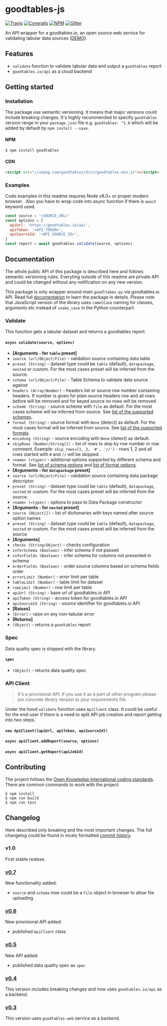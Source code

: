 # goodtables-js

[![Travis](https://travis-ci.org/frictionlessdata/tableschema-js.svg?branch=master)](https://travis-ci.org/frictionlessdata/goodtables-js)
[![Coveralls](https://coveralls.io/repos/github/frictionlessdata/goodtables-js/badge.svg?branch=master)](https://coveralls.io/github/frictionlessdata/goodtables-js?branch=master)
[![NPM](https://img.shields.io/npm/v/goodtables.svg)](https://www.npmjs.com/package/goodtables)
[![Gitter](https://img.shields.io/gitter/room/frictionlessdata/chat.svg)](https://gitter.im/frictionlessdata/chat)

An API wrapper for a goodtables.io, an open source web service for validating tabular data sources ([DEMO](https://frictionlessdata.github.io/goodtables-js/)).

## Features

 - `validate` function to validate tabular data and output a `goodtables` report
 - `goodtables.io/api` as a cloud backend

## Getting started

### Installation

The package use semantic versioning. It means that major versions  could include breaking changes. It's highly recommended to specify `goodtables` version range in your `package.json` file e.g. `goodtables: ^1.0` which  will be added by default by `npm install --save`.

#### NPM

```bash
$ npm install goodtables
```

#### CDN

```html
<script src="//unpkg.com/goodtables/dist/goodtables.min.js"></script>
```

### Examples

Code examples in this readme requires Node v8.0+ or proper modern browser . Also you have to wrap code into async function if there is `await` keyword used.

```js
const source = '<SOURCE_URL>'
const options = {
  apiUrl: 'https://goodtables.io/api',
  apiToken: '<API_TOKEN>',
  apiSourceId: '<API_SOURCE_ID>',
}
const report = await goodtables.validate(source, options)
```

## Documentation

The whole public API of this package is described here and follows semantic versioning rules. Everyting outside of this readme are private API and could be changed without any notification on any new version.

This package is only wrapper around main `goodltabes-py` via goodtables.io API. Read full [documentation](https://github.com/frictionlessdata/goodtables-py#documentation) to learn the package in details. Please note that JavaScript version of the library uses `camelCase` naming for classes, arguments etc instead of `snake_case` in the Python counterpart.

### Validate

This function gets a tabular dataset and returns a goodtables report.

#### `async validate(source, options)`

- **[Arguments - for `table` preset]**
- `source (url/Object/File)` - validation source containing data table
- `preset (String)` - dataset type could be `table` (default), `datapackage`, `nested` or custom. For the most cases preset will be inferred from the source.
- `schema (url/Object/File)` - Table Schema to validate data source against
- `headers (Array/Number)` - headers list or source row number containing headers. If number is given for plain source headers row and all rows before will be removed and for keyed source no rows will be removed.
- `scheme (String)` - source scheme with `file` as default. For the most cases scheme will be inferred from source. See [list of the supported schemes](https://github.com/frictionlessdata/tabulator-py#schemes).
- `format (String)` - source format with `None` (detect) as default. For the most cases format will be inferred from source. See [list of the supported formats](https://github.com/frictionlessdata/tabulator-py#formats).
- `encoding (String)` - source encoding with  `None` (detect) as default.
- `skipRows (Number/String[])` - list of rows to skip by row number or row comment. Example: `skip_rows=[1, 2, '#', '//']` - rows 1, 2 and all rows started with `#` and `//` will be skipped.
- `<name> (<type>)` - additional options supported by different schema and format. See [list of schema options](https://github.com/frictionlessdata/tabulator-py#schemes) and [list of format options](https://github.com/frictionlessdata/tabulator-py#schemes).
- **[Arguments - for `datapackage` preset]**
- `source (url/Object/File)` - validation source containing data package descriptor
- `preset (String)` - dataset type could be `table` (default), `datapackage`, `nested` or custom. For the most cases preset will be inferred from the source.
- `<name> (<type>)` - options to pass to Data Package constructor
- **[Arguments - for `nested` preset]**
- `source (Object[])` - list of dictionaries with keys named after source option names
- `preset (String)` - dataset type could be `table` (default), `datapackage`, `nested` or custom. For the most cases preset will be inferred from the source.
- **[Arguments]**
- `checks (String/Object)` - checks configuration
- `inferSchema (Boolean)` - infer schema if not passed
- `inferFields (Boolean)` - infer schema for columns not presented in schema
- `orderFields (Boolean)` - order source columns based on schema fields order
- `errorLimit (Number)` - error limit per table
- `tableLimit (Number)` - table limit for dataset
- `rowLimit (Number)` - row limit per table
- `apiUrl (String)` - base url of goodtables.io API
- `apiToken (String)` - access token for goodtables.io API
- `apiSourceId (String)` - source identifier for goodtables.io API
- **[Raises]**
- `(Error)` - raise on any non-tabular error
- **[Returns]**
- `(Object)` - returns a `goodtables` report

### Spec

Data quality spec is shipped with the library.

#### `spec`

- `(Object)` - returns data quality spec

### API Client

> It's a provisional API. If you use it as a part of other program please pin concrete library version to your requirements file.

Under the hood `validate` function uses `ApiClient` class. It could be useful for the end-user if there is a need to split API job creation and report getting  into two steps.

#### `new ApiClient({apiUrl, apiToken, apiSourceId})`
#### `async apiClient.addReport(source, options)`
#### `async apiClient.getReport(apiJobId)`

## Contributing

The project follows the [Open Knowledge International coding standards](https://github.com/okfn/coding-standards). There are common commands to work with the project:

```
$ npm install
$ npm run build
$ npm run test
```

## Changelog

Here described only breaking and the most important changes. The full changelog could be found in nicely formatted [commit history](https://github.com/frictionlessdata/goodtables-js/commits/master).

### v1.0

First stable realese.

### [v0.7](https://github.com/frictionlessdata/goodtables-js/tree/v0.7.0)

New functionality added:
- `source` and `schema` now could be a `File` object in browser to allow file uploading

### [v0.6](https://github.com/frictionlessdata/goodtables-js/tree/v0.6.0)

New provisional API added:
- published `ApiClient` class

### [v0.5](https://github.com/frictionlessdata/goodtables-js/tree/v0.5.0)

New API added:
- published data quality spec as `spec`

### [v0.4](https://github.com/frictionlessdata/goodtables-js/tree/v0.4.0)

This version includes breaking changes and now uses `goodtables.io/api` as a backend.

### [v0.3](https://github.com/frictionlessdata/goodtables-js/tree/v0.3.0)

This version uses `goodtables-web` service as a backend.
